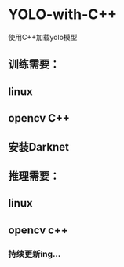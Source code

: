 # YOLO-with-C++
使用C++加载yolo模型
## 训练需要：
## linux
## opencv  C++
## 安装Darknet
## 推理需要：
## linux
## opencv  c++

### 持续更新ing...
